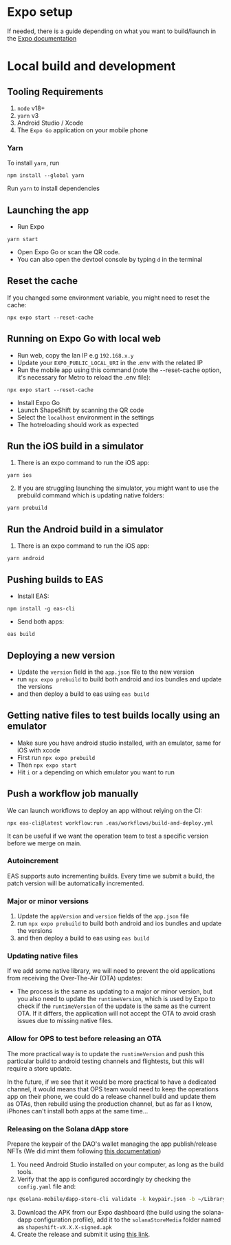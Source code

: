 # Expo setup 
If needed, there is a guide depending on what you want to build/launch in the [Expo documentation](https://docs.expo.dev/get-started/set-up-your-environment/)

# Local build and development
## Tooling Requirements
1. `node` v18+
2. `yarn` v3
3. Android Studio / Xcode
3. The `Expo Go` application on your mobile phone

### Yarn
To install `yarn`, run
```shell
npm install --global yarn
```

Run `yarn` to install dependencies

## Launching the app

- Run Expo 
```
yarn start
```
- Open Expo Go or scan the QR code.
- You can also open the devtool console by typing `d` in the terminal

## Reset the cache
If you changed some environment variable, you might need to reset the cache:

```
npx expo start --reset-cache
```

## Running on Expo Go with local web
- Run web, copy the lan IP e.g `192.168.x.y`
- Update your `EXPO_PUBLIC_LOCAL_URI` in the .env with the related IP
- Run the mobile app using this command (note the --reset-cache option, it's necessary for Metro to reload the .env file):
```
npx expo start --reset-cache
```
- Install Expo Go
- Launch ShapeShift by scanning the QR code
- Select the `localhost` environment in the settings
- The hotreloading should work as expected


## Run the iOS build in a simulator
1. There is an expo command to run the iOS app:
```
yarn ios
```
2. If you are struggling launching the simulator, you might want to use the prebuild command which is updating native folders:
```
yarn prebuild
```

## Run the Android build in a simulator
1. There is an expo command to run the iOS app:
```
yarn android
```

## Pushing builds to EAS
- Install EAS:
```shell
npm install -g eas-cli
```
- Send both apps:
```shell
eas build
```

## Deploying a new version
- Update the `version` field in the `app.json` file to the new version
- run `npx expo prebuild` to build both android and ios bundles and update the versions
- and then deploy a build to eas using `eas build`

## Getting native files to test builds locally using an emulator

- Make sure you have android studio installed, with an emulator, same for iOS with xcode
- First run `npx expo prebuild`
- Then `npx expo start`
- Hit `i` or `a` depending on which emulator you want to run

## Push a workflow job manually
We can launch workflows to deploy an app without relying on the CI:

`npx eas-cli@latest workflow:run .eas/workflows/build-and-deploy.yml`

It can be useful if we want the operation team to test a specific version before we merge on main.

### Autoincrement
EAS supports auto incrementing builds. Every time we submit a build, the patch version will be automatically incremented.

### Major or minor versions

1. Update the `appVersion` and `version` fields of the `app.json` file
2. run `npx expo prebuild` to build both android and ios bundles and update the versions
3. and then deploy a build to eas using `eas build`

### Updating native files
If we add some native library, we will need to prevent the old applications from receiving the Over-The-Air (OTA) updates:
- The process is the same as updating to a major or minor version, but you also need to update the `runtimeVersion`, which is used by Expo to check if the `runtimeVersion` of the update is the same as the current OTA. If it differs, the application will not accept the OTA to avoid crash issues due to missing native files.

### Allow for OPS to test before releasing an OTA
The more practical way is to update the `runtimeVersion` and push this particular build to android testing channels and flightests, but this will require a store update.

In the future, if we see that it would be more practical to have a dedicated channel, it would means that OPS team would need to keep the operations app on their phone, we could do a release channel build and update them as OTAs, then rebuild using the production channel, but as far as I know, iPhones can't install both apps at the same time...

### Releasing on the Solana dApp store
Prepare the keypair of the DAO's wallet managing the app publish/release NFTs (We did mint them following [this documentation](https://docs.solanamobile.com/dapp-publishing/publisher-and-app-nft))
1. You need Android Studio installed on your computer, as long as the build tools.
2. Verify that the app is configured accordingly by checking the `config.yaml` file and:
```bash
npx @solana-mobile/dapp-store-cli validate -k keypair.json -b ~/Library/Android/sdk/build-tools/35.0.0
```
3. Download the APK from our Expo dashboard (the build using the solana-dapp configuration profile), add it to the `solanaStoreMedia` folder named as `shapeshift-vX.X.X-signed.apk`
4. Create the release and submit it using [this link](https://docs.solanamobile.com/dapp-publishing/submit).
